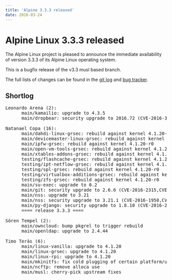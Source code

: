 ```yaml
---
title: 'Alpine 3.3.3 released'
date: 2016-03-24
---
```


Alpine Linux 3.3.3 released
=====================

The Alpine Linux project is pleased to announce the immediate
availability of version 3.3.3 of its Alpine Linux operating system.

This is a bugfix release of the v3.3 musl based branch.

The full lists of changes can be found in the [git
log](http://git.alpinelinux.org/cgit/aports/log/?h=v3.3.3) and [bug
tracker](http://bugs.alpinelinux.org/versions/105).

Shortlog
--------

<pre>
Leonardo Arena (2):
      main/kamailio: upgrade to 4.3.5
      main/dropbear: security upgrade to 2016.72 (CVE-2016-3116). Fixes #5292

Natanael Copa (16):
      main/dahdi-linux-grsec: rebuild against kernel 4.1.20-r0
      main/devicemaster-linux-grsec: rebuild against kernel 4.1.20-r0
      main/ipfw-grsec: rebuild against kernel 4.1.20-r0
      main/open-vm-tools-grsec: rebuild against kernel 4.1.20-r0
      main/xtables-addons-grsec: rebuild against kernel 4.1.20-r0
      testing/flashcache-grsec: rebuild against kernel 4.1.20-r0
      testing/ipt-netflow-grsec: rebuild against kernel 4.1.20-r0
      testing/spl-grsec: rebuild against kernel 4.1.20-r0
      testing/virtualbox-additions-grsec: rebuild against kernel 4.1.20-r0
      testing/zfs-grsec: rebuild against kernel 4.1.20-r0
      main/su-exec: upgrade to 0.2
      main/git: security upgrade to 2.6.6 (CVE-2016-2315,CVE-2016-2324)
      main/nss: upgrade to 3.21
      main/nss: security upgrade to 3.21.1 (CVE-2016-1950,CVE-2016-1979)
      main/py-django: security upgrade to 1.8.10 (CVE-2016-2512,CVE-2016-2513)
      ==== release 3.3.3 ====

Sören Tempel (2):
      main/owncloud: bump pkgrel to trigger rebuild
      main/openldap: upgrade to 2.4.44

Timo Teräs (6):
      main/linux-vanilla: upgrade to 4.1.20
      main/linux-grsec: upgrade to 4.1.20
      main/linux-rpi: upgrade to 4.1.20
      main/mkinitfs: fix cold plugging of certain platform/usb devices
      main/ncftp: remove alloca use
      main/musl: cherry-pick upstream fixes

</pre>
